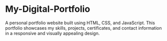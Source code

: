 # My-Digital-Portfolio
A personal portfolio website built using HTML, CSS, and JavaScript.  This portfolio showcases my skills, projects, certificates, and contact information in a responsive and visually appealing design. 
